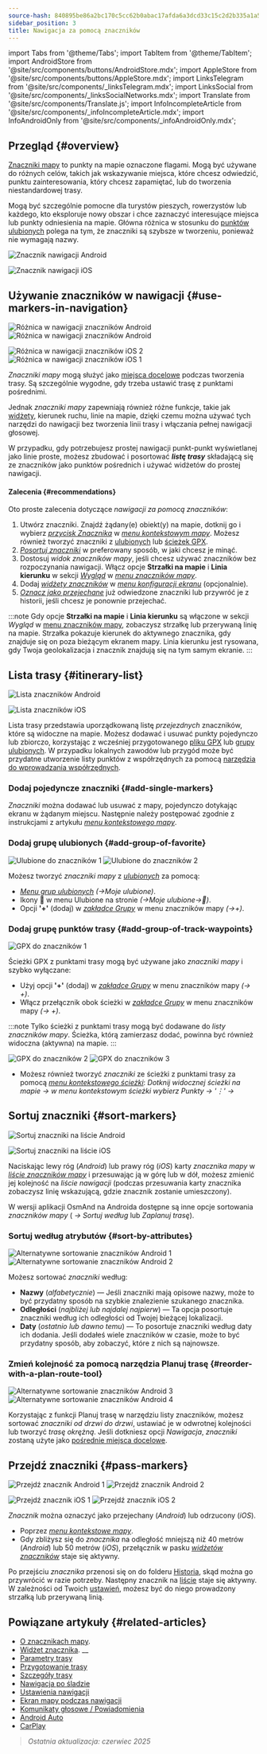 ```yaml
---
source-hash: 840895be86a2bc170c5cc62b0abac17afda6a3dcd33c15c2d2b335a1a52fa27e
sidebar_position: 3
title: Nawigacja za pomocą znaczników
---
```

import Tabs from '@theme/Tabs';
import TabItem from '@theme/TabItem';
import AndroidStore from '@site/src/components/buttons/AndroidStore.mdx';
import AppleStore from '@site/src/components/buttons/AppleStore.mdx';
import LinksTelegram from '@site/src/components/_linksTelegram.mdx';
import LinksSocial from '@site/src/components/_linksSocialNetworks.mdx';
import Translate from '@site/src/components/Translate.js';
import InfoIncompleteArticle from '@site/src/components/_infoIncompleteArticle.mdx';
import InfoAndroidOnly from '@site/src/components/_infoAndroidOnly.mdx';




## Przegląd {#overview}

[Znaczniki mapy](../../personal/markers.md) to punkty na mapie oznaczone flagami. Mogą być używane do różnych celów, takich jak wskazywanie miejsca, które chcesz odwiedzić, punktu zainteresowania, który chcesz zapamiętać, lub do tworzenia niestandardowej trasy.

Mogą być szczególnie pomocne dla turystów pieszych, rowerzystów lub każdego, kto eksploruje nowy obszar i chce zaznaczyć interesujące miejsca lub punkty odniesienia na mapie. Główna różnica w stosunku do [punktów ulubionych](../../personal/favorites.md) polega na tym, że znaczniki są szybsze w tworzeniu, ponieważ nie wymagają nazwy.

<Tabs groupId="operating-systems">

<TabItem value="android" label="Android">

![Znacznik nawigacji Android](@site/static/img/navigation/marker/navigation_marker_android.png)

</TabItem>

<TabItem value="ios" label="iOS">

![Znacznik nawigacji iOS](@site/static/img/navigation/marker/navigation_marker_ios.png)

</TabItem>

</Tabs>


## Używanie znaczników w nawigacji {#use-markers-in-navigation}

<Tabs groupId="operating-systems">

<TabItem value="android" label="Android">

![Różnica w nawigacji znaczników Android](@site/static/img/navigation/marker/markers_ex_andr_2.png) ![Różnica w nawigacji znaczników Android](@site/static/img/navigation/marker/markers_ex_andr_1.png)

</TabItem>

<TabItem value="ios" label="iOS">

![Różnica w nawigacji znaczników iOS 2](@site/static/img/navigation/marker/markers_ex_ios_2.png) ![Różnica w nawigacji znaczników iOS 1](@site/static/img/navigation/marker/markers_ex_ios_1.png)

</TabItem>

</Tabs>

*Znaczniki mapy* mogą służyć jako [miejsca docelowe](./route-navigation#set-destinations) podczas tworzenia trasy. Są szczególnie wygodne, gdy trzeba ustawić trasę z punktami pośrednimi.

Jednak *znaczniki mapy* zapewniają również różne funkcje, takie jak [widżety](../../widgets/markers.md), kierunek ruchu, linie na mapie, dzięki czemu można używać tych narzędzi do nawigacji bez tworzenia linii trasy i włączania pełnej nawigacji głosowej.

W przypadku, gdy potrzebujesz prostej nawigacji punkt-punkt wyświetlanej jako linie proste, możesz zbudować i posortować ***listę trasy*** składającą się ze znaczników jako punktów pośrednich i używać widżetów do prostej nawigacji.


#### Zalecenia {#recommendations}

Oto proste zalecenia dotyczące *nawigacji za pomocą znaczników*:

1. Utwórz znaczniki. Znajdź żądany(e) obiekt(y) na mapie, dotknij go i wybierz *[przycisk Znacznika](../../personal/markers.md#add--edit-markers)* w *[menu kontekstowym mapy](../../map/map-context-menu.md#add--edit-marker)*. Możesz również tworzyć znaczniki z [ulubionych](#add-group-of-favorite) lub [ścieżek GPX](#add-group-of-track-waypoints).
2. [*Posortuj znaczniki*](#sort-markers) w preferowany sposób, w jaki chcesz je minąć.
3. Dostosuj *widok znaczników mapy*, jeśli chcesz używać znaczników bez rozpoczynania nawigacji. Włącz opcje **Strzałki na mapie** i **Linia kierunku** w sekcji *[Wygląd](../../personal/markers.md#appearance-on-the-map)* w *[menu znaczników mapy](../../personal/markers.md#actions)*.
4. Dodaj *[widżety znaczników](../../personal/markers.md#markers)* w *[menu konfiguracji ekranu](../../widgets/configure-screen.md)* (opcjonalnie).
5. [*Oznacz jako przejechane*](#pass-markers) już odwiedzone znaczniki lub przywróć je z historii, jeśli chcesz je ponownie przejechać.

:::note
Gdy opcje **Strzałki na mapie** i **Linia kierunku** są włączone w sekcji *Wygląd* w [menu znaczników mapy](../../personal/markers.md#appearance-on-the-map), zobaczysz strzałkę lub przerywaną linię na mapie. Strzałka pokazuje kierunek do aktywnego znacznika, gdy znajduje się on poza bieżącym ekranem mapy. Linia kierunku jest rysowana, gdy Twoja geolokalizacja i znacznik znajdują się na tym samym ekranie.
:::


## Lista trasy {#itinerary-list}

<Tabs groupId="operating-systems">

<TabItem value="android" label="Android">

![Lista znaczników Android](@site/static/img/navigation/marker/markers_list_andr.png)

</TabItem>

<TabItem value="ios" label="iOS">

![Lista znaczników iOS](@site/static/img/navigation/marker/markers_list_ios.png)

</TabItem>

</Tabs>


Lista trasy przedstawia uporządkowaną listę *przejezdnych* znaczników, które są widoczne na mapie. Możesz dodawać i usuwać punkty pojedynczo lub zbiorczo, korzystając z wcześniej przygotowanego [pliku GPX](#add-group-of-track-waypoints) lub [grupy ulubionych](#add-group-of-favorite). W przypadku lokalnych zawodów lub przygód może być przydatne utworzenie listy punktów z współrzędnych za pomocą [narzędzia do wprowadzania współrzędnych](../../plan-route/coordinate-input.md).


### Dodaj pojedyncze znaczniki {#add-single-markers}

*Znaczniki* można dodawać lub usuwać z mapy, pojedynczo dotykając ekranu w żądanym miejscu. Następnie należy postępować zgodnie z instrukcjami z artykułu *[menu kontekstowego mapy](../../map/map-context-menu.md#add--edit-marker)*.


### Dodaj grupę ulubionych {#add-group-of-favorite}

<InfoAndroidOnly />

![Ulubione do znaczników 1](@site/static/img/navigation/marker/markers_favorites_andr_3.png) ![Ulubione do znaczników 2](@site/static/img/navigation/marker/markers_favorites_andr_2.png)

Możesz tworzyć *znaczniki mapy* z *[ulubionych](../../personal/favorites.md)* za pomocą:

- *[Menu grup ulubionych](../../personal/favorites.md#favorite-group-actions)* *(<Translate android="true" ids="shared_string_menu,shared_string_my_places"/>→Moje ulubione)*.
- Ikony &#128681; w menu Ulubione na stronie *(<Translate android="true" ids="shared_string_menu,shared_string_my_places"/>→Moje ulubione→&#128681;)*.
- Opcji **'+'** (dodaj) w *[zakładce Grupy](../../personal/markers.md#marker-groups)* w menu znaczników mapy *(<Translate android="true" ids="shared_string_menu,map_markers,shared_string_groups"/>→+)*.


### Dodaj grupę punktów trasy {#add-group-of-track-waypoints}

<InfoAndroidOnly />

![GPX do znaczników 1](@site/static/img/navigation/marker/track_to_markers_andr.png)

Ścieżki GPX z punktami trasy mogą być używane jako *znaczniki mapy* i szybko wyłączane:

- Użyj opcji **'+'** (dodaj) w *[zakładce Grupy](../../personal/markers.md#marker-groups)* w menu znaczników mapy *(<Translate android="true" ids="shared_string_menu,map_markers,shared_string_groups"/>→ +)*.
- Włącz przełącznik obok ścieżki w *[zakładce Grupy](../../personal/markers.md#marker-groups)* w menu znaczników mapy *(<Translate android="true" ids="shared_string_menu,map_markers,shared_string_groups"/>→ +)*.

:::note
Tylko ścieżki z punktami trasy mogą być dodawane do *listy znaczników mapy*. Ścieżka, którą zamierzasz dodać, powinna być również widoczna (aktywna) na mapie.
:::

![GPX do znaczników 2](@site/static/img/navigation/marker/track_to_markers_andr_2.png) ![GPX do znaczników 3](@site/static/img/navigation/marker/track_to_markers_andr_3.png)

- Możesz również tworzyć *znaczniki* ze ścieżki z punktami trasy za pomocą *[menu kontekstowego ścieżki](../../map/tracks/track-context-menu.md#points--waypoints)*: *Dotknij widocznej ścieżki na mapie → w menu kontekstowym ścieżki wybierz Punkty → '&#8942;' → <Translate android="true" ids="add_group_to_markers"/>*


## Sortuj znaczniki {#sort-markers}

<Tabs groupId="operating-systems">

<TabItem value="android" label="Android">

![Sortuj znaczniki na liście Android](@site/static/img/navigation/marker/sort_markers_andr.png)

</TabItem>

<TabItem value="ios" label="iOS">

![Sortuj znaczniki na liście iOS](@site/static/img/navigation/marker/sort_markers_ios.png)

</TabItem>

</Tabs>

Naciskając lewy róg (*Android*) lub prawy róg (*iOS*) karty *znacznika mapy* w *[liście znaczników mapy](../../personal/markers.md#itinerary-list)* i przesuwając ją w górę lub w dół, możesz zmienić jej kolejność na *liście nawigacji* (podczas przesuwania karty znacznika zobaczysz linię wskazującą, gdzie znacznik zostanie umieszczony).

W wersji aplikacji OsmAnd na Androida dostępne są inne opcje sortowania *znaczników mapy* (*<Translate android="true" ids="shared_string_menu,map_markers,shared_string_more"/> →* *Sortuj według* lub *Zaplanuj trasę*).


### Sortuj według atrybutów {#sort-by-attributes}

<Tabs groupId="operating-systems">

<TabItem value="android" label="Android">

![Alternatywne sortowanie znaczników Android 1](@site/static/img/navigation/marker/sorting_markers_andr_1.png) ![Alternatywne sortowanie znaczników Android 2](@site/static/img/navigation/marker/sorting_markers_andr_2.png)

</TabItem>

<TabItem value="ios" label="iOS">

<InfoAndroidOnly />

</TabItem>

</Tabs>

Możesz sortować *znaczniki* według:

- **Nazwy** (*alfabetycznie*) — Jeśli znaczniki mają opisowe nazwy, może to być przydatny sposób na szybkie znalezienie szukanego znacznika.
- **Odległości** (*najbliżej lub najdalej najpierw*) — Ta opcja posortuje znaczniki według ich odległości od Twojej bieżącej lokalizacji.
- **Daty** (*ostatnio lub dawno temu*) — To posortuje znaczniki według daty ich dodania. Jeśli dodałeś wiele znaczników w czasie, może to być przydatny sposób, aby zobaczyć, które z nich są najnowsze.


### Zmień kolejność za pomocą narzędzia Planuj trasę {#reorder-with-a-plan-route-tool}

<InfoAndroidOnly />

![Alternatywne sortowanie znaczników Android 3](@site/static/img/navigation/marker/sorting_markers_andr_3.png) ![Alternatywne sortowanie znaczników Android 4](@site/static/img/navigation/marker/sorting_markers_andr_4.png)

Korzystając z funkcji Planuj trasę w narzędziu listy znaczników, możesz sortować *znaczniki* *od drzwi do drzwi*, ustawiać je w odwrotnej kolejności lub tworzyć *trasę okrężną*. Jeśli dotkniesz opcji *Nawigacja*, *znaczniki* zostaną użyte jako [pośrednie miejsca docelowe](../setup/route-navigation.md#intermediate-destinations).


## Przejdź znaczniki {#pass-markers}

<Tabs groupId="operating-systems">

<TabItem value="android" label="Android">

![Przejdź znacznik Android 1](@site/static/img/navigation/marker/pass_markers_andr_1.png) ![Przejdź znacznik Android 2](@site/static/img/navigation/marker/pass_markers_andr_2.png)

</TabItem>

<TabItem value="ios" label="iOS">

![Przejdź znacznik iOS 1](@site/static/img/navigation/marker/pass_markers_ios_1.png) ![Przejdź znacznik iOS 2](@site/static/img/navigation/marker/pass_markers_ios_2.png)

</TabItem>

</Tabs>

*Znacznik* można oznaczyć jako przejechany (*Android*) lub odrzucony (*iOS*).

- Poprzez *[menu kontekstowe mapy](../../map/map-context-menu.md#add--edit-marker)*.
- Gdy zbliżysz się do *znacznika* na odległość mniejszą niż 40 metrów (*Android*) lub 50 metrów (*iOS*), przełącznik w pasku *[widżetów znaczników](../../widgets/markers.md#top-bar-widget)* staje się aktywny.

Po przejściu *znacznika* przenosi się on do folderu [Historia](../../personal/markers.md#history), skąd można go przywrócić w razie potrzeby. Następny znacznik na [liście](#itinerary-list) staje się aktywny. W zależności od Twoich [ustawień](#use-markers-in-navigation), możesz być do niego prowadzony strzałką lub przerywaną linią.


## Powiązane artykuły {#related-articles}

- [O znacznikach mapy](../../personal/markers.md).
- [Widżet znacznika](../../widgets/markers.md).
__
- [Parametry trasy](../routing/osmand-routing.md#routing-types)
- [Przygotowanie trasy](./route-navigation.md)
- [Szczegóły trasy](./route-details.md)
- [Nawigacja po śladzie](./gpx-navigation.md)
- [Ustawienia nawigacji](../guidance/navigation-settings.md)
- [Ekran mapy podczas nawigacji](../guidance/map-during-navigation.md)
- [Komunikaty głosowe / Powiadomienia](../guidance/voice-navigation.md)
- [Android Auto](../auto-car.md)
- [CarPlay](../car-play.md)

> *Ostatnia aktualizacja: czerwiec 2025*